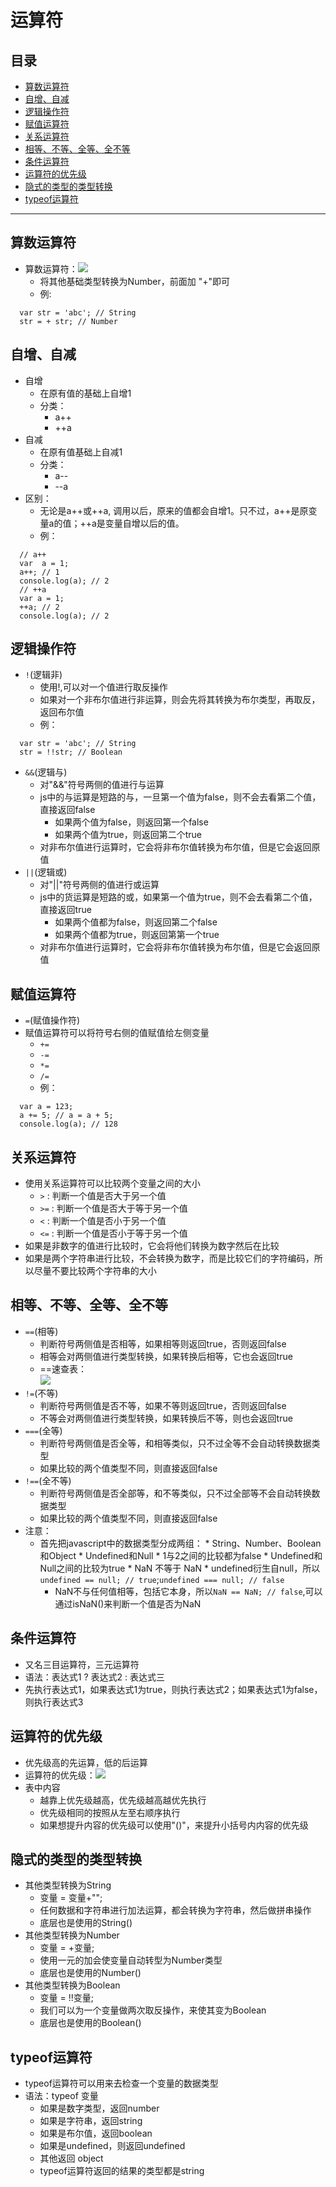 # 运算符
## 目录
* [算数运算符](#算数运算符)
* [自增、自减](#自增、自减)
* [逻辑操作符](#逻辑操作符)
* [赋值运算符](#赋值运算符)
* [关系运算符](#关系运算符)
* [相等、不等、全等、全不等](#相等、不等、全等、全不等)
* [条件运算符](#条件运算符)
* [运算符的优先级](#运算符的优先级)
* [隐式的类型的类型转换](#隐式的类型的类型转换)
* [typeof运算符](#typeof运算符)
***

## 算数运算符
* 算数运算符：![](/images/算数运算符.png)
  * 将其他基础类型转换为Number，前面加 "+"即可
  * 例:
```
  var str = 'abc'; // String
  str = + str; // Number
```
## 自增、自减
* 自增
  * 在原有值的基础上自增1
  * 分类：
    * a++
    * ++a
* 自减
  * 在原有值基础上自减1
  * 分类：
    * a--
    * --a
* 区别：
  * 无论是a++或++a, 调用以后，原来的值都会自增1。只不过，a++是原变量a的值；++a是变量自增以后的值。
  * 例：
```
  // a++
  var  a = 1;
  a++; // 1
  console.log(a); // 2
  // ++a
  var a = 1;
  ++a; // 2
  console.log(a); // 2
```
## 逻辑操作符
* `!`(逻辑非)
  * 使用!,可以对一个值进行取反操作
  * 如果对一个非布尔值进行非运算，则会先将其转换为布尔类型，再取反，返回布尔值
  * 例：
```
  var str = 'abc'; // String
  str = !!str; // Boolean
```
* `&&`(逻辑与)
  * 对"&&"符号两侧的值进行与运算
  * js中的与运算是短路的与，一旦第一个值为false，则不会去看第二个值，直接返回false
    * 如果两个值为false，则返回第一个false
    * 如果两个值为true，则返回第二个true
  * 对非布尔值进行运算时，它会将非布尔值转换为布尔值，但是它会返回原值
* `||`(逻辑或)
  * 对"||"符号两侧的值进行或运算
  * js中的货运算是短路的或，如果第一个值为true，则不会去看第二个值，直接返回true
    * 如果两个值都为false，则返回第二个false
    * 如果两个值都为true，则返回第第一个true
  * 对非布尔值进行运算时，它会将非布尔值转换为布尔值，但是它会返回原值
## 赋值运算符
* `=`(赋值操作符)
* 赋值运算符可以将符号右侧的值赋值给左侧变量
  * `+=`
  * `-=`
  * `*=`
  * `/=`
  * 例：
```
  var a = 123;
  a += 5; // a = a + 5;
  console.log(a); // 128
```
## 关系运算符
* 使用关系运算符可以比较两个变量之间的大小
  * `>` : 判断一个值是否大于另一个值
  * `>=` : 判断一个值是否大于等于另一个值
  * `<` : 判断一个值是否小于另一个值
  * `<=` : 判断一个值是否小于等于另一个值
* 如果是非数字的值进行比较时，它会将他们转换为数字然后在比较
* 如果是两个字符串进行比较，不会转换为数字，而是比较它们的字符编码，所以尽量不要比较两个字符串的大小
## 相等、不等、全等、全不等
* `==`(相等)
  * 判断符号两侧值是否相等，如果相等则返回true，否则返回false
  * 相等会对两侧值进行类型转换，如果转换后相等，它也会返回true
  * ==速查表：          
  ![](/images/==速查表.png)
* `!=`(不等)
  * 判断符号两侧值是否不等，如果不等则返回true，否则返回false
  * 不等会对两侧值进行类型转换，如果转换后不等，则也会返回true
* `===`(全等)
  * 判断符号两侧值是否全等，和相等类似，只不过全等不会自动转换数据类型
  * 如果比较的两个值类型不同，则直接返回false
* `!==`(全不等)
  * 判断符号两侧值是否全部等，和不等类似，只不过全部等不会自动转换数据类型
  * 如果比较的两个值类型不同，则直接返回false
* 注意：
  * 首先把javascript中的数据类型分成两组：
  		*	String、Number、Boolean和Object
  		*	Undefined和Null
  		*	1与2之间的比较都为false 
  		*	Undefined和Null之间的比较为true
  		* NaN 不等于 NaN
  		* undefined衍生自null，所以`undefined == null; // true`;`undefined === null; // false`
      * NaN不与任何值相等，包括它本身，所以`NaN == NaN; // false`,可以通过isNaN()来判断一个值是否为NaN
## 条件运算符
* 又名三目运算符，三元运算符
* 语法：表达式1 ? 表达式2 : 表达式三
* 先执行表达式1，如果表达式1为true，则执行表达式2；如果表达式1为false，则执行表达式3
## 运算符的优先级
* 优先级高的先运算，低的后运算
* 运算符的优先级：![](/images/运算符的优先级.png)
* 表中内容
  * 越靠上优先级越高，优先级越高越优先执行
  * 优先级相同的按照从左至右顺序执行
  * 如果想提升内容的优先级可以使用"()"，来提升小括号内内容的优先级
## 隐式的类型的类型转换
* 其他类型转换为String
  * 变量 = 变量+"";
  * 任何数据和字符串进行加法运算，都会转换为字符串，然后做拼串操作
  * 底层也是使用的String()
* 其他类型转换为Number
  * 变量 = +变量;
  * 使用一元的加会使变量自动转型为Number类型
  * 底层也是使用的Number()
* 其他类型转换为Boolean
  * 变量 = !!变量;
  * 我们可以为一个变量做两次取反操作，来使其变为Boolean
  * 底层也是使用的Boolean()
## typeof运算符
* typeof运算符可以用来去检查一个变量的数据类型
* 语法：typeof 变量
  * 如果是数字类型，返回number
  * 如果是字符串，返回string
  * 如果是布尔值，返回boolean
  * 如果是undefined，则返回undefined
  * 其他返回 object
  * typeof运算符返回的结果的类型都是string



















